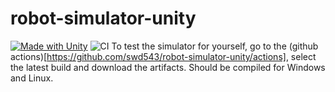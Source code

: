 # robot-simulator-unity
[![Made with Unity](https://img.shields.io/badge/Made%20with-Unity-57b9d3.svg?style=for-the-badge&logo=unity)](https://unity3d.com)
![CI](https://github.com/swd543/robot-simulator-unity/workflows/CI/badge.svg)
 To test the simulator for yourself, go to the (github actions)[https://github.com/swd543/robot-simulator-unity/actions], select the latest build and download the artifacts. Should be compiled for Windows and Linux.
